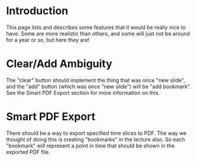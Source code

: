 # Introduction #

This page lists and describes some features that it would be really nice to have.  Some are more realistic than others, and some will just not be around for a year or so, but here they are!

# Clear/Add Ambiguity #

The "clear" button should implement the thing that was once "new slide", and the "add" button (which was once "new slide") will be "add bookmark".  See the Smart PDF Export section for more information on this.

# Smart PDF Export #

There should be a way to export specified time slices to PDF.  The way we thought of doing this is creating "bookmarks" in the lecture also.  So each "bookmark" will represent a point in time that should be shown in the exported PDF file.